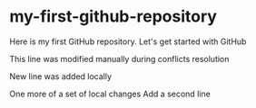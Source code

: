 # my-first-github-repository
Here is my first GitHub repository. Let's get started with GitHub

This line was modified manually during conflicts resolution 

New line was added locally

One more of a set of local changes
Add a second line